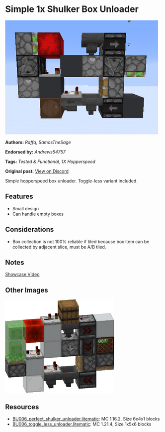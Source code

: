 # Simple 1x Shulker Box Unloader
<img alt="image.png" src="images/image.png?raw=1">

**Authors:** *Raffq, SamosTheSage*

**Endorsed by:** *Andrews54757*

**Tags:** *Tested & Functional, 1X Hopperspeed*

**Original post:** [View on Discord](https://discord.com/channels/1375556143186837695/1390787085635420291)

Simple hopperspeed box unloader. Toggle-less variant included.

## Features
- Small design
- Can handle empty boxes

## Considerations
- Box collection is not 100% reliable if tiled because box item can be collected by adjacent slice, must be A/B tiled.

## Notes
[Showcase Video](https://www.youtube.com/watch?v=Vp17vDuMHAQ)

## Other Images
<img src="images/togglelessimage.png?raw=1" height="300px">

## Resources
- [BU006_perfect_shulker_unloader.litematic](attachments/BU006_perfect_shulker_unloader.litematic): MC 1.16.2, Size 6x4x1 blocks
- [BU006_toggle_less_unloader.litematic](attachments/BU006_toggle_less_unloader.litematic): MC 1.21.4, Size 1x5x6 blocks
